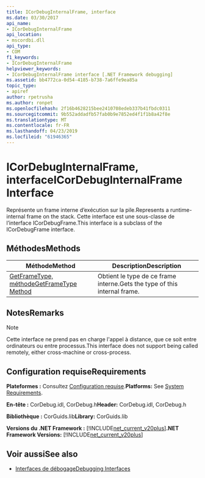```yaml
---
title: ICorDebugInternalFrame, interface
ms.date: 03/30/2017
api_name:
- ICorDebugInternalFrame
api_location:
- mscordbi.dll
api_type:
- COM
f1_keywords:
- ICorDebugInternalFrame
helpviewer_keywords:
- ICorDebugInternalFrame interface [.NET Framework debugging]
ms.assetid: bb4772ca-0d54-4185-b738-7a6ffe9ea85a
topic_type:
- apiref
author: rpetrusha
ms.author: ronpet
ms.openlocfilehash: 2f16b4628215bee2410708edeb337b41fbdc0311
ms.sourcegitcommit: 9b552addadfb57fab0b9e7852ed4f1f1b8a42f8e
ms.translationtype: MT
ms.contentlocale: fr-FR
ms.lasthandoff: 04/23/2019
ms.locfileid: "61946365"
---
```

# <a name="icordebuginternalframe-interface"></a><span data-ttu-id="fe79a-102">ICorDebugInternalFrame, interface</span><span class="sxs-lookup"><span data-stu-id="fe79a-102">ICorDebugInternalFrame Interface</span></span>

<span data-ttu-id="fe79a-103">Représente un frame interne d’exécution sur la pile.</span><span class="sxs-lookup"><span data-stu-id="fe79a-103">Represents a runtime-internal frame on the stack.</span></span> <span data-ttu-id="fe79a-104">Cette interface est une sous-classe de l’interface ICorDebugFrame.</span><span class="sxs-lookup"><span data-stu-id="fe79a-104">This interface is a subclass of the ICorDebugFrame interface.</span></span>  
  
## <a name="methods"></a><span data-ttu-id="fe79a-105">Méthodes</span><span class="sxs-lookup"><span data-stu-id="fe79a-105">Methods</span></span>  
  
|<span data-ttu-id="fe79a-106">Méthode</span><span class="sxs-lookup"><span data-stu-id="fe79a-106">Method</span></span>|<span data-ttu-id="fe79a-107">Description</span><span class="sxs-lookup"><span data-stu-id="fe79a-107">Description</span></span>|  
|------------|-----------------|  
|[<span data-ttu-id="fe79a-108">GetFrameType, méthode</span><span class="sxs-lookup"><span data-stu-id="fe79a-108">GetFrameType Method</span></span>](../../../../docs/framework/unmanaged-api/debugging/icordebuginternalframe-getframetype-method.md)|<span data-ttu-id="fe79a-109">Obtient le type de ce frame interne.</span><span class="sxs-lookup"><span data-stu-id="fe79a-109">Gets the type of this internal frame.</span></span>|  
  
## <a name="remarks"></a><span data-ttu-id="fe79a-110">Notes</span><span class="sxs-lookup"><span data-stu-id="fe79a-110">Remarks</span></span>  
  
> [!NOTE]
>  <span data-ttu-id="fe79a-111">Cette interface ne prend pas en charge l'appel à distance, que ce soit entre ordinateurs ou entre processus.</span><span class="sxs-lookup"><span data-stu-id="fe79a-111">This interface does not support being called remotely, either cross-machine or cross-process.</span></span>  
  
## <a name="requirements"></a><span data-ttu-id="fe79a-112">Configuration requise</span><span class="sxs-lookup"><span data-stu-id="fe79a-112">Requirements</span></span>  
 <span data-ttu-id="fe79a-113">**Plateformes :** Consultez [Configuration requise](../../../../docs/framework/get-started/system-requirements.md).</span><span class="sxs-lookup"><span data-stu-id="fe79a-113">**Platforms:** See [System Requirements](../../../../docs/framework/get-started/system-requirements.md).</span></span>  
  
 <span data-ttu-id="fe79a-114">**En-tête :** CorDebug.idl, CorDebug.h</span><span class="sxs-lookup"><span data-stu-id="fe79a-114">**Header:** CorDebug.idl, CorDebug.h</span></span>  
  
 <span data-ttu-id="fe79a-115">**Bibliothèque :** CorGuids.lib</span><span class="sxs-lookup"><span data-stu-id="fe79a-115">**Library:** CorGuids.lib</span></span>  
  
 <span data-ttu-id="fe79a-116">**Versions du .NET Framework :** [!INCLUDE[net_current_v20plus](../../../../includes/net-current-v20plus-md.md)]</span><span class="sxs-lookup"><span data-stu-id="fe79a-116">**.NET Framework Versions:** [!INCLUDE[net_current_v20plus](../../../../includes/net-current-v20plus-md.md)]</span></span>  
  
## <a name="see-also"></a><span data-ttu-id="fe79a-117">Voir aussi</span><span class="sxs-lookup"><span data-stu-id="fe79a-117">See also</span></span>

- [<span data-ttu-id="fe79a-118">Interfaces de débogage</span><span class="sxs-lookup"><span data-stu-id="fe79a-118">Debugging Interfaces</span></span>](../../../../docs/framework/unmanaged-api/debugging/debugging-interfaces.md)

